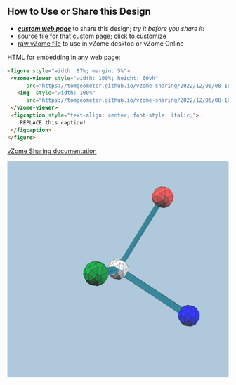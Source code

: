 
## How to Use or Share this Design

 - [***custom web page***][post] to share this design; *try it before you share it!*
 - [source file for that custom page][source]; click to customize
 - [raw vZome file][raw] to use in vZome desktop or vZome Online
 
 HTML for embedding in any web page:
 ```html
<figure style="width: 87%; margin: 5%">
  <vzome-viewer style="width: 100%; height: 60vh"
       src="https://tomgeometer.github.io/vzome-sharing/2022/12/06/08-16-36-RGBaxes1/RGBaxes1.vZome" >
    <img  style="width: 100%"
       src="https://tomgeometer.github.io/vzome-sharing/2022/12/06/08-16-36-RGBaxes1/RGBaxes1.png" >
  </vzome-viewer>
  <figcaption style="text-align: center; font-style: italic;">
     REPLACE this caption!
  </figcaption>
</figure>
 ```

[vZome Sharing documentation](https://vzome.github.io/vzome/sharing.html#how-it-works)

![Image](<RGBaxes1.png>)


[post]: <https://tomgeometer.github.io/vzome-sharing/2022/12/06/RGBaxes1-08-16-36.html>
[source]: <https://github.com/tomgeometer/vzome-sharing/edit/main/_posts/2022-12-06-RGBaxes1-08-16-36.md>
[raw]: <https://raw.githubusercontent.com/tomgeometer/vzome-sharing/main/2022/12/06/08-16-36-RGBaxes1/RGBaxes1.vZome>